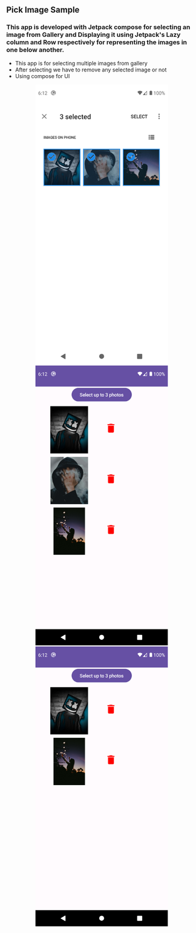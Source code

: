 
## Pick Image Sample

### This app is developed with Jetpack compose for selecting an image from Gallery and Displaying it using Jetpack's Lazy column and Row respectively for representing the images in one below another.

* This app is for selecting multiple images from gallery
* After selecting we have to remove any selected image or not
* Using compose for UI 


<p align="center">

<img src="images/Screenshot_1739191354.png" width="350" title="Image available in gallery">
  <img src="images/Screenshot_1739191360.png" width="350" alt="Selected Images">
    <img src="images/Screenshot_1739191364.png" width="350" alt="Image available in gallery">
</p>
